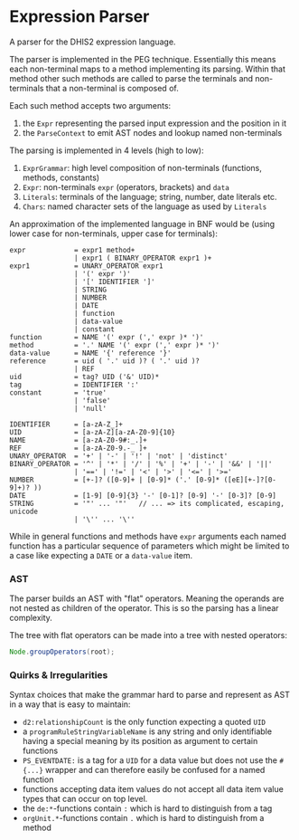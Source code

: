 # Expression Parser

A parser for the DHIS2 expression language.

The parser is implemented in the PEG technique.
Essentially this means each non-terminal maps to a method implementing its
parsing. Within that method other such methods are called to parse the
terminals and non-terminals that a non-terminal is composed of. 

Each such method accepts two arguments:
1. the `Expr` representing the parsed input expression and the position in it
2. the `ParseContext` to emit AST nodes and lookup named non-terminals

The parsing is implemented in 4 levels (high to low):
1. `ExprGrammar`: high level composition of non-terminals (functions, methods, constants)
2. `Expr`: non-terminals `expr` (operators, brackets) and `data`
3. `Literals`: terminals of the language; string, number, date literals etc.
4. `Chars`: named character sets of the language as used by `Literals`

An approximation of the implemented language in BNF would be
(using lower case for non-terminals, upper case for terminals):
```
expr            = expr1 method+
                | expr1 ( BINARY_OPERATOR expr1 )+
expr1           = UNARY_OPERATOR expr1
                | '(' expr ')'
                | '[' IDENTIFIER ']'
                | STRING
                | NUMBER
                | DATE
                | function
                | data-value
                | constant
function        = NAME '(' expr (',' expr )* ')'
method          = '.' NAME '(' expr (',' expr )* ')'
data-value      = NAME '{' reference '}'
reference       = uid ( '.' uid )? ( '.' uid )?
                | REF
uid             = tag? UID ('&' UID)*
tag             = IDENTIFIER ':'
constant        = 'true'
                | 'false'
                | 'null'

IDENTIFIER      = [a-zA-Z_]+
UID             = [a-zA-Z][a-zA-Z0-9]{10}
NAME            = [a-zA-Z0-9#:_.]+
REF             = [a-zA-Z0-9.-_ ]+
UNARY_OPERATOR  = '+' | '-' | '!' | 'not' | 'distinct'
BINARY_OPERATOR = '^' | '*' | '/' | '%' | '+' | '-' | '&&' | '||' 
                | '==' | '!=' | '<' | '>' | '<=' | '>='
NUMBER          = [+-]? ([0-9]+ | [0-9]* ('.' [0-9]* ([eE][+-]?[0-9]+)? ))
DATE            = [1-9] [0-9]{3} '-' [0-1]? [0-9] '-' [0-3]? [0-9]
STRING          = '"' ... '"'   // ... => its complicated, escaping, unicode
                | '\'' ... '\'' 
```

While in general functions and methods have `expr` arguments each named
function has a particular sequence of parameters which might be limited to a
case like expecting a `DATE` or a `data-value` item.

### AST
The parser builds an AST with "flat" operators. Meaning the operands are not
nested as children of the operator. 
This is so the parsing has a linear complexity.

The tree with flat operators can be made into a tree with nested operators:
```java
Node.groupOperators(root);
```

### Quirks & Irregularities
Syntax choices that make the grammar hard to parse and represent as AST in a
way that is easy to maintain:

- `d2:relationshipCount` is the only function expecting a quoted `UID`
- a `programRuleStringVariableName` is any string and only identifiable having
  a special meaning by its position as argument to certain functions
- `PS_EVENTDATE:` is a tag for a `UID` for a data value but does not use the
  `#{...}` wrapper and can therefore easily be confused for a named function
- functions accepting data item values do not accept all data item value types
  that can occur on top level.
- the `de:*`-functions contain `:` which is hard to distinguish from a tag
- `orgUnit.*`-functions contain `.` which is hard to distinguish from a method
